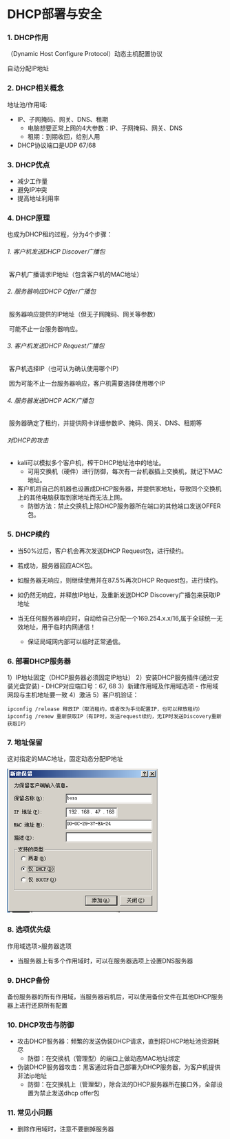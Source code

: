 # DHCP部署与安全

### 1. DHCP作用  

（Dynamic Host Configure Protocol）动态主机配置协议

自动分配IP地址  

### 2. DHCP相关概念  

地址池/作用域: 

- IP、子网掩码、网关、DNS、租期
  - 电脑想要正常上网的4大参数：IP、子网掩码、网关、DNS
  - 租期：到期收回，给别人用
- DHCP协议端口是UDP 67/68  

### 3. DHCP优点

- 减少工作量
- 避免IP冲突
- 提高地址利用率

### 4. DHCP原理

也成为DHCP租约过程，分为4个步骤：

###### 1. 客户机发送DHCP Discover广播包

​		客户机广播请求IP地址（包含客户机的MAC地址）

###### 2. 服务器响应DHCP Offer广播包  

​		服务器响应提供的IP地址（但无子网掩码、网关等参数） 

​		可能不止一台服务器响应。

###### 3. 客户机发送DHCP Request广播包  

​		客户机选择IP（也可认为确认使用哪个IP）  

​		因为可能不止一台服务器响应，客户机需要选择使用哪个IP

###### 4. 服务器发送DHCP ACK广播包  

​		服务器确定了租约，并提供网卡详细参数IP、掩码、网关、DNS、租期等

###### 对DHCP的攻击

- kali可以模拟多个客户机，榨干DHCP地址池中的地址。
  - 可用交换机（硬件）进行防御，每次有一台机器插上交换机，就记下MAC地址。
- 客户机将自己的机器也设置成DHCP服务器，并提供家地址，导致同个交换机上的其他电脑获取到家地址而无法上网。
  - 防御方法：禁止交换机上除DHCP服务器所在端口的其他端口发送OFFER包。

### 5. DHCP续约

- 当50%过后，客户机会再次发送DHCP Request包，进行续约。
- 若成功，服务器回应ACK包。

- 如服务器无响应，则继续使用并在87.5%再次DHCP Request包，进行续约。
- 如仍然无响应，并释放IP地址，及重新发送DHCP Discovery广播包来获取IP地址
- 当无任何服务器响应时，自动给自己分配一个169.254.x.x/16,属于全球统一无效地址，用于临时内网通信！  
  - 保证局域网内部可以临时正常通信。

### 6. 部署DHCP服务器

1）IP地址固定（DHCP服务器必须固定IP地址）
2）安装DHCP服务插件(通过安装光盘安装) - DHCP对应端口号：67, 68
3）新建作用域及作用域选项 - 作用域网段与主机地址要一致
4）激活
5）客户机验证：  

```
ipconfig /release 释放IP（取消租约，或者改为手动配置IP，也可以释放租约）
ipconfig /renew 重新获取IP（有IP时，发送request续约，无IP时发送Discovery重新获取IP）
```

### 7. 地址保留  

这对指定的MAC地址，固定动态分配IP地址  

![image-20210419155401357](img/image-20210419155401357.png)

### 8. 选项优先级  

作用域选项>服务器选项

* 当服务器上有多个作用域时，可以在服务器选项上设置DNS服务器  

### 9. DHCP备份  

备份服务器的所有作用域，当服务器宕机后，可以使用备份文件在其他DHCP服务器上进行还原所有配置  



### 10. DHCP攻击与防御  

- 攻击DHCP服务器：频繁的发送伪装DHCP请求，直到将DHCP地址池资源耗尽
  - 防御：在交换机（管理型）的端口上做动态MAC地址绑定
- 伪装DHCP服务器攻击：黑客通过将自己部署为DHCP服务器，为客户机提供非法ip地址
  - 防御：在交换机上（管理型），除合法的DHCP服务器所在接口外，全部设置为禁止发送dhcp offer包  

### 11. 常见小问题  

- 删除作用域时，注意不要删掉服务器
